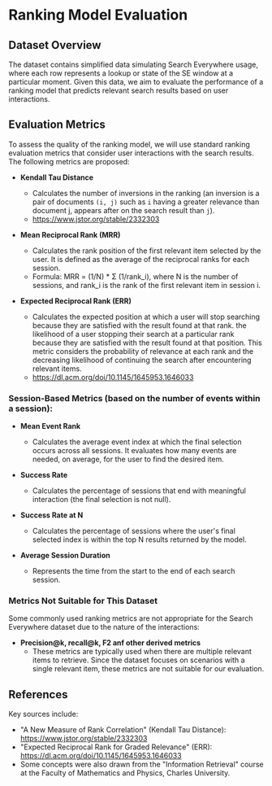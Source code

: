 # Ranking Model Evaluation

## Dataset Overview

The dataset contains simplified data simulating Search Everywhere usage, 
where each row represents a lookup or state of the SE window at a particular moment. 
Given this data, we aim to evaluate the performance of a ranking model that predicts 
relevant search results based on user interactions.

## Evaluation Metrics

To assess the quality of the ranking model, we will use standard ranking evaluation metrics 
that consider user interactions with the search results. The following metrics are proposed:

- **Kendall Tau Distance**
  - Calculates the number of inversions in the ranking (an inversion is a pair of documents `(i, j)` such as `i` having a greater relevance than document j, appears after on the search result than `j`).
  - https://www.jstor.org/stable/2332303

- **Mean Reciprocal Rank (MRR)**
    - Calculates the rank position of the first relevant item selected by the user. It is defined as the average of the reciprocal ranks for each session.
    - Formula: MRR = (1/N) * Σ (1/rank_i), where N is the number of sessions, and rank_i is the rank of the first relevant item in session i.

- **Expected Reciprocal Rank (ERR)**
  - Calculates the expected position at which a user will stop searching because they are satisfied with the result found at that rank. the likelihood of a user stopping their search at a particular rank because they are satisfied with the result found at that position. This metric considers the probability of relevance at each rank and the decreasing likelihood of continuing the search after encountering relevant items.
  - https://dl.acm.org/doi/10.1145/1645953.1646033

  
### Session-Based Metrics (based on the number of events within a session):

- **Mean Event Rank**
  - Calculates the average event index at which the final selection occurs across all sessions. It evaluates how many events are needed, on average, for the user to find the desired item.

- **Success Rate**
  - Calculates the percentage of sessions that end with meaningful interaction (the final selection is not null).
 
- **Success Rate at N**
  - Calculates the percentage of sessions where the user's final selected index is within the top N results returned by the model.

- **Average Session Duration** 
  - Represents the time from the start to the end of each search session.


### Metrics Not Suitable for This Dataset
Some commonly used ranking metrics are not appropriate for the Search Everywhere dataset due to the nature of the interactions:

- **Precision@k, recall@k, F2 anf other derived metrics** 
  - These metrics are typically used when there are multiple relevant items to retrieve. Since the dataset focuses on scenarios with a single relevant item, these metrics are not suitable for our evaluation.

## References

Key sources include:
- "A New Measure of Rank Correlation" (Kendall Tau Distance): https://www.jstor.org/stable/2332303
- "Expected Reciprocal Rank for Graded Relevance" (ERR): https://dl.acm.org/doi/10.1145/1645953.1646033
- Some concepts were also drawn from the "Information Retrieval" course at the Faculty of Mathematics and Physics, Charles University.